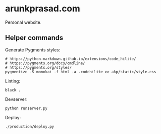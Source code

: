 arunkprasad.com
===============

Personal website.


Helper commands
---------------

Generate Pygments styles:

    # https://python-markdown.github.io/extensions/code_hilite/
    # https://pygments.org/docs/cmdline/
    # https://pygments.org/styles/
    pygmentize -S monokai -f html -a .codehilite >> akp/static/style.css

Linting:

    black .

Devserver:

    python runserver.py

Deploy:

    ./production/deploy.py
